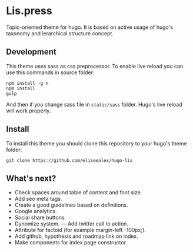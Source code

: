 # Lis.press
Topic-oriented theme for hugo. It is based on active usage of hugo's taxonomy and ierarchical structure concept.

## Development
This theme uses sass as css preprocessor. To enable live reload you can use this commands in source folder:

```
npm install -g n
npm install
gulp
```

And then if you change sass file in `static/sass` folder. Hugo's live reload will work properly.

## Install
To install this theme you should clone this repository to your hugo's theme folder:

```
git clone https://github.com/eliseealex/hugo-lis
```

## What's next?
- Check spaces around table of content and font size.
- Add seo meta tags.
- Create a good guidelines based on definitions.
- Google analytics.
- Social share buttons.
- Dynomize system.
— Add twitter call to action.
- Attribute for factoid (for example margin-left -100px;).
- Add github, hypothesis and roadmap link on index.
- Make components for index page constructor.
